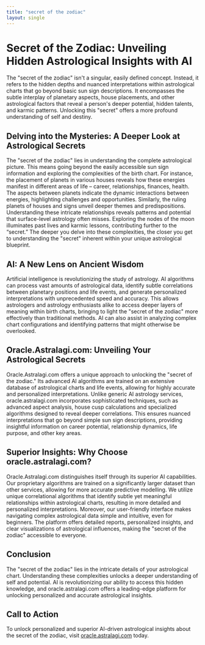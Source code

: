 ```yaml
---
title: "secret of the zodiac"
layout: single
---
```


# Secret of the Zodiac: Unveiling Hidden Astrological Insights with AI

The "secret of the zodiac" isn't a singular, easily defined concept.  Instead, it refers to the hidden depths and nuanced interpretations within astrological charts that go beyond basic sun sign descriptions.  It encompasses the subtle interplay of planetary aspects, house placements, and other astrological factors that reveal a person's deeper potential, hidden talents, and karmic patterns.  Unlocking this "secret" offers a more profound understanding of self and destiny.

## Delving into the Mysteries:  A Deeper Look at Astrological Secrets

The "secret of the zodiac" lies in understanding the complete astrological picture. This means going beyond the easily accessible sun sign information and exploring the complexities of the birth chart.  For instance, the placement of planets in various houses reveals how these energies manifest in different areas of life – career, relationships, finances, health.  The aspects between planets indicate the dynamic interactions between energies, highlighting challenges and opportunities.  Similarly, the ruling planets of houses and signs unveil deeper themes and predispositions.  Understanding these intricate relationships reveals patterns and potential that surface-level astrology often misses.  Exploring the nodes of the moon illuminates past lives and karmic lessons, contributing further to the “secret.” The deeper you delve into these complexities, the closer you get to understanding the "secret" inherent within your unique astrological blueprint.


## AI: A New Lens on Ancient Wisdom

Artificial intelligence is revolutionizing the study of astrology.  AI algorithms can process vast amounts of astrological data, identify subtle correlations between planetary positions and life events, and generate personalized interpretations with unprecedented speed and accuracy.  This allows astrologers and astrology enthusiasts alike to access deeper layers of meaning within birth charts, bringing to light the "secret of the zodiac" more effectively than traditional methods.  AI can also assist in analyzing complex chart configurations and identifying patterns that might otherwise be overlooked.

## Oracle.Astralagi.com: Unveiling Your Astrological Secrets

Oracle.Astralagi.com offers a unique approach to unlocking the "secret of the zodiac."  Its advanced AI algorithms are trained on an extensive database of astrological charts and life events, allowing for highly accurate and personalized interpretations.  Unlike generic AI astrology services, oracle.astralagi.com incorporates sophisticated techniques, such as advanced aspect analysis, house cusp calculations and specialized algorithms designed to reveal deeper correlations.  This ensures nuanced interpretations that go beyond simple sun sign descriptions, providing insightful information on career potential, relationship dynamics, life purpose, and other key areas.

## Superior Insights: Why Choose oracle.astralagi.com?

Oracle.Astralagi.com distinguishes itself through its superior AI capabilities.  Our proprietary algorithms are trained on a significantly larger dataset than other services, allowing for more accurate predictive modelling.   We utilize unique correlational algorithms that identify subtle yet meaningful relationships within astrological charts, resulting in more detailed and personalized interpretations.   Moreover, our user-friendly interface makes navigating complex astrological data simple and intuitive, even for beginners. The platform offers detailed reports, personalized insights, and clear visualizations of astrological influences, making the "secret of the zodiac" accessible to everyone.

## Conclusion

The "secret of the zodiac" lies in the intricate details of your astrological chart. Understanding these complexities unlocks a deeper understanding of self and potential.  AI is revolutionizing our ability to access this hidden knowledge, and oracle.astralagi.com offers a leading-edge platform for unlocking personalized and accurate astrological insights.


## Call to Action

To unlock personalized and superior AI-driven astrological insights about the secret of the zodiac, visit [oracle.astralagi.com](https://oracle.astralagi.com) today.